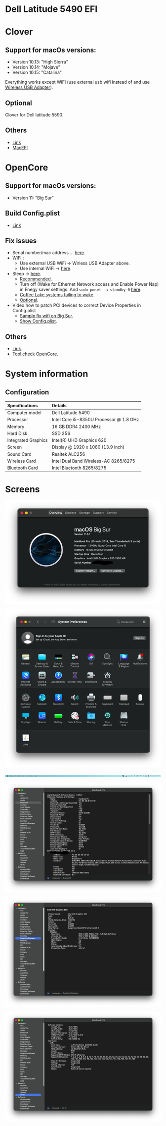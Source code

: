 # Dell Latitude 5490 EFI

# Clover
## Support for macOs versions:
  - Version 10.13: "High Sierra"
  - Version 10.14: "Mojave"
  - Version 10.15: "Catalina"
 
  Everything works except WiFi (use external usb wifi instead of and use [Wireless USB Adapter](https://github.com/chris1111/Wireless-USB-Adapter)).

## Optional
  Clover for Dell latitude 5590.

## Others
- [Link](https://osxlatitude.com/forums/topic/8506-dell-latitude-inspiron-precision-vostro-xps-clover-guide)
- [MacEFI](https://macefi.com/)


# OpenCore

## Support for macOs versions:
 - Version 11: "Big Sur"

## Build Config.plist
 - [Link](https://dortania.github.io/OpenCore-Install-Guide/config-laptop.plist/kaby-lake.html)
## Fix issues
  - Serial number/mac address ... [here](https://dortania.github.io/OpenCore-Post-Install/universal/iservices.html#using-gensmbios).
  - WiFi : 
    - Use external USB WiFi -> Wirless USB Adapter above.
    - Use internal WiFi -> [here](https://openintelwireless.github.io/itlwm/Installation.html#itlwm).
  - Sleep -> [here](https://dortania.github.io/OpenCore-Post-Install/universal/sleep.html#preparations).
      - [Recommended](https://dortania.github.io/OpenCore-Post-Install/usb/misc/keyboard.html#method-3-configuring-darkwake).
      - Turn off (Wake for Ethernet Network access and Enable Power Nap) in Enegy saver settings. And ```sudo pmset -a standby 0``` [here](https://hackintosher.com/forums/thread/improving-sleep-on-a-hackintosh-wakeup-freezes-black-screens.486/).
      - [Coffee Lake systems failing to wake](https://dortania.github.io/OpenCore-Install-Guide/troubleshooting/extended/post-issues.html#coffee-lake-systems-failing-to-wake).
      - [Optional](https://dortania.github.io/OpenCore-Post-Install/usb/misc/instant-wake.html).
  - Video how to patch PCI devices to correct Device Properties in Config.plist
      - [Sample fix wifi on Big Sur](https://www.youtube.com/watch?v=bp06YxnKNTk).
      - [Show Config.plist](https://www.youtube.com/watch?v=BAGp_QfFGf4).
  ## Others
  - [Link](https://www.hackintosh-forum.de/forum/thread/53016-dell-latitude-5490/).
  - [Tool check OpenCore](https://opencore.slowgeek.com/).

# System information

## Configuration

| Specifications      | Details                                          |
| :---                |:---                                              |
| Computer model      | Dell Latitude 5490                               |
| Processor           | Intel Core i5-8350U Processor @ 1.8 GHz          |
| Memory              | 16 GB DDR4 2400 MHz                              |
| Hard Disk           | SSD 256                                          |
| Integrated Graphics | Intel(R) UHD Graphics 620                        |
| Screen              | Display @ 1920 x 1080 (13.9 inch)                |
| Sound Card          | Realtek ALC256                                   |
| Wireless Card       | Intel Dual Band Wireless-AC 8265/8275            |
| Bluetooth Card      | Intel Bluetooth 8265/8275                        |

  # Screens

  ![System Overview](./images/sys.png)

  ![System Preferences](./images/sys_pref.png)

  ![Sytems Bar](./images/sys_bar.png)

  ![Bluetooth](./images/bluetooth.png)

  ![Graphics](./images/graphics.png)

  ![Wifi](./images/wifi.png)
  